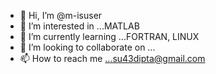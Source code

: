 - 👋 Hi, I’m @m-isuser
- 👀 I’m interested in ...MATLAB
- 🌱 I’m currently learning ...FORTRAN, LINUX
- 💞️ I’m looking to collaborate on ...
- 📫 How to reach me ...su43dipta@gmail.com

<!---
m-isuser/m-isuser is a ✨ special ✨ repository because its `README.md` (this file) appears on your GitHub profile.
You can click the Preview link to take a look at your changes.
--->
